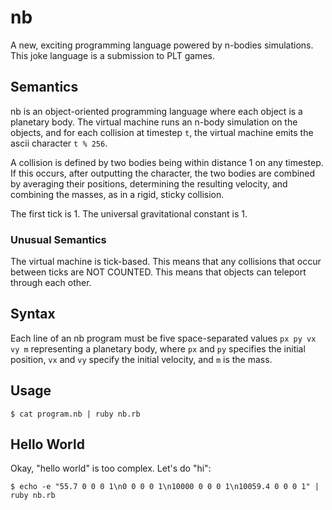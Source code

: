 # nb

A new, exciting programming language powered by n-bodies simulations.
This joke language is a submission to PLT games.

## Semantics

nb is an object-oriented programming language where each object
is a planetary body. The virtual machine runs an n-body simulation
on the objects, and for each collision at timestep `t`, the virtual
machine emits the ascii character `t % 256`.

A collision is defined by two bodies being within distance 1 on any timestep.
If this occurs, after outputting the character, the two bodies are combined
by averaging their positions, determining the resulting velocity, and combining the masses,
as in a rigid, sticky collision.

The first tick is 1. The universal gravitational constant is 1.

### Unusual Semantics

The virtual machine is tick-based. This means that any collisions that occur between ticks are NOT COUNTED. This means that objects can teleport through each other.

## Syntax

Each line of an nb program must be five space-separated values `px py vx vy m` representing a planetary body,
where `px` and `py` specifies the initial position, `vx` and `vy` specify the initial velocity, and `m` is the mass.

## Usage

    $ cat program.nb | ruby nb.rb

## Hello World

Okay, "hello world" is too complex. Let's do "hi":

    $ echo -e "55.7 0 0 0 1\n0 0 0 0 1\n10000 0 0 0 1\n10059.4 0 0 0 1" | ruby nb.rb 
